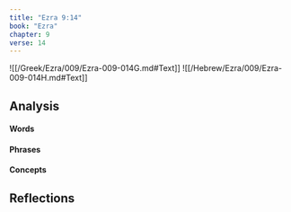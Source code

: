 ```yaml
---
title: "Ezra 9:14"
book: "Ezra"
chapter: 9
verse: 14
---
```

![[/Greek/Ezra/009/Ezra-009-014G.md#Text]]
![[/Hebrew/Ezra/009/Ezra-009-014H.md#Text]]

## Analysis

#### Words

#### Phrases

#### Concepts

## Reflections

